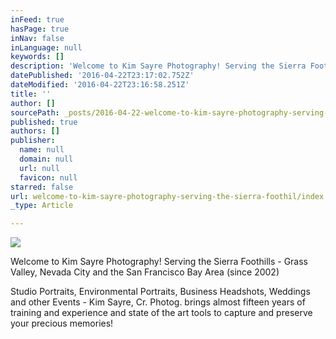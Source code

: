 ```yaml
---
inFeed: true
hasPage: true
inNav: false
inLanguage: null
keywords: []
description: 'Welcome to Kim Sayre Photography! Serving the Sierra Foothills - Grass Valley, Nevada City and the San Francisco Bay Area (since 2002)'
datePublished: '2016-04-22T23:17:02.752Z'
dateModified: '2016-04-22T23:16:58.251Z'
title: ''
author: []
sourcePath: _posts/2016-04-22-welcome-to-kim-sayre-photography-serving-the-sierra-foothil.md
published: true
authors: []
publisher:
  name: null
  domain: null
  url: null
  favicon: null
starred: false
url: welcome-to-kim-sayre-photography-serving-the-sierra-foothil/index.html
_type: Article

---
```

![](https://the-grid-user-content.s3-us-west-2.amazonaws.com/82c419c5-0c71-4592-adfa-fb13a0e1e3ba.jpg)

Welcome to Kim Sayre Photography! Serving the Sierra Foothills - Grass Valley, Nevada City and the San Francisco Bay Area (since 2002)

Studio Portraits, Environmental Portraits, Business Headshots, Weddings and other Events - Kim Sayre, Cr. Photog. brings almost fifteen years of training and experience and state of the art tools to capture and preserve your precious memories!